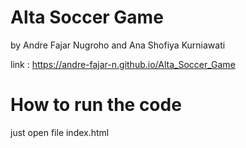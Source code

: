 # Alta Soccer Game
by Andre Fajar Nugroho and Ana Shofiya Kurniawati

link : https://andre-fajar-n.github.io/Alta_Soccer_Game


# How to run the code
just open file index.html
